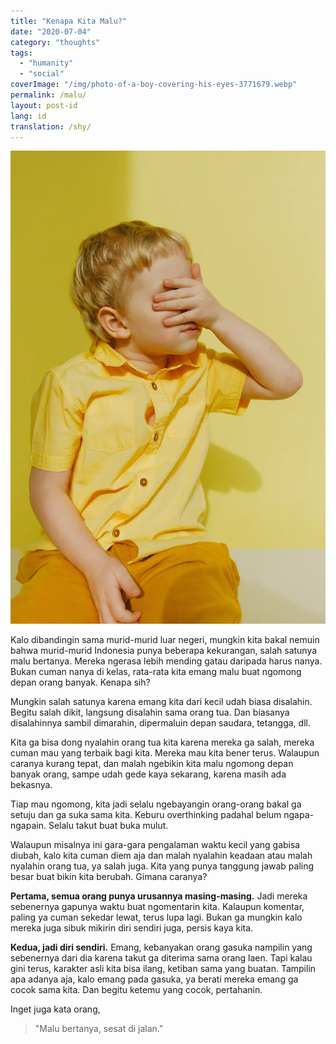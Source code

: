```yaml
---
title: "Kenapa Kita Malu?"
date: "2020-07-04"
category: "thoughts"
tags:
  - "humanity"
  - "social"
coverImage: "/img/photo-of-a-boy-covering-his-eyes-3771679.webp"
permalink: /malu/
layout: post-id
lang: id
translation: /shy/
---
```


![](/img/photo-of-a-boy-covering-his-eyes-3771679.webp)

Kalo dibandingin sama murid-murid luar negeri, mungkin kita bakal nemuin bahwa murid-murid Indonesia punya beberapa kekurangan, salah satunya malu bertanya. Mereka ngerasa lebih mending gatau daripada harus nanya. Bukan cuman nanya di kelas, rata-rata kita emang malu buat ngomong depan orang banyak. Kenapa sih?

Mungkin salah satunya karena emang kita dari kecil udah biasa disalahin. Begitu salah dikit, langsung disalahin sama orang tua. Dan biasanya disalahinnya sambil dimarahin, dipermaluin depan saudara, tetangga, dll.

Kita ga bisa dong nyalahin orang tua kita karena mereka ga salah, mereka cuman mau yang terbaik bagi kita. Mereka mau kita bener terus. Walaupun caranya kurang tepat, dan malah ngebikin kita malu ngomong depan banyak orang, sampe udah gede kaya sekarang, karena masih ada bekasnya.

Tiap mau ngomong, kita jadi selalu ngebayangin orang-orang bakal ga setuju dan ga suka sama kita. Keburu overthinking padahal belum ngapa-ngapain. Selalu takut buat buka mulut.

Walaupun misalnya ini gara-gara pengalaman waktu kecil yang gabisa diubah, kalo kita cuman diem aja dan malah nyalahin keadaan atau malah nyalahin orang tua, ya salah juga. Kita yang punya tanggung jawab paling besar buat bikin kita berubah. Gimana caranya?

**Pertama, semua orang punya urusannya masing-masing.** Jadi mereka sebenernya gapunya waktu buat ngomentarin kita. Kalaupun komentar, paling ya cuman sekedar lewat, terus lupa lagi. Bukan ga mungkin kalo mereka juga sibuk mikirin diri sendiri juga, persis kaya kita.

**Kedua, jadi diri sendiri.** Emang, kebanyakan orang gasuka nampilin yang sebenernya dari dia karena takut ga diterima sama orang laen. Tapi kalau gini terus, karakter asli kita bisa ilang, ketiban sama yang buatan. Tampilin apa adanya aja, kalo emang pada gasuka, ya berati mereka emang ga cocok sama kita. Dan begitu ketemu yang cocok, pertahanin.

Inget juga kata orang,

> "Malu bertanya, sesat di jalan."
